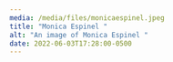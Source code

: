 ```yaml
---
media: /media/files/monicaespinel.jpeg
title: "Monica Espinel "
alt: "An image of Monica Espinel "
date: 2022-06-03T17:28:00-0500
---
```

